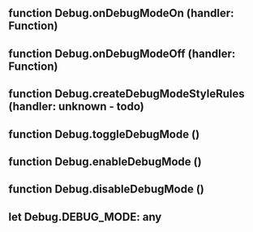 ## function **Debug.onDebugModeOn** (handler: Function)



## function **Debug.onDebugModeOff** (handler: Function)



## function **Debug.createDebugModeStyleRules** (handler: unknown - todo)



## function **Debug.toggleDebugMode** ()



## function **Debug.enableDebugMode** ()



## function **Debug.disableDebugMode** ()



## let **Debug.DEBUG_MODE**: any

